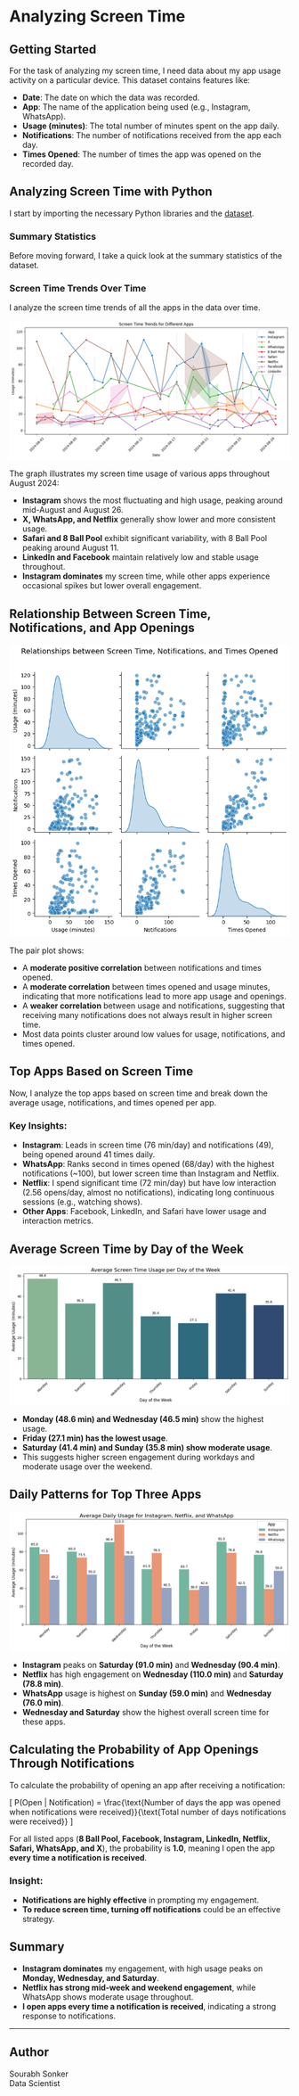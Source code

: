 # Analyzing Screen Time

## Getting Started
For the task of analyzing my screen time, I need data about my app usage activity on a particular device. This dataset contains features like:

- **Date**: The date on which the data was recorded.
- **App**: The name of the application being used (e.g., Instagram, WhatsApp).
- **Usage (minutes)**: The total number of minutes spent on the app daily.
- **Notifications**: The number of notifications received from the app each day.
- **Times Opened**: The number of times the app was opened on the recorded day.

## Analyzing Screen Time with Python
I start by importing the necessary Python libraries and the [dataset](https://statso.io/screen-time-case-study/).

### Summary Statistics
Before moving forward, I take a quick look at the summary statistics of the dataset.

### Screen Time Trends Over Time
I analyze the screen time trends of all the apps in the data over time.

![Screen Time Trends](https://github.com/Sourabh1710/Analyzing-Screen-Time-with-Python/blob/main/images/Screen%20Time%20Trends%20for%20Different%20Apps.png)

The graph illustrates my screen time usage of various apps throughout August 2024:
- **Instagram** shows the most fluctuating and high usage, peaking around mid-August and August 26.
- **X, WhatsApp, and Netflix** generally show lower and more consistent usage.
- **Safari and 8 Ball Pool** exhibit significant variability, with 8 Ball Pool peaking around August 11.
- **LinkedIn and Facebook** maintain relatively low and stable usage throughout.
- **Instagram dominates** my screen time, while other apps experience occasional spikes but lower overall engagement.

## Relationship Between Screen Time, Notifications, and App Openings

![Pair Plot](https://github.com/Sourabh1710/Analyzing-Screen-Time-with-Python/blob/main/images/Relationships%20between%20Screen%20Time%2C%20Notifications%2C%20and%20Times%20Opened.png)

The pair plot shows:
- A **moderate positive correlation** between notifications and times opened.
- A **moderate correlation** between times opened and usage minutes, indicating that more notifications lead to more app usage and openings.
- A **weaker correlation** between usage and notifications, suggesting that receiving many notifications does not always result in higher screen time.
- Most data points cluster around low values for usage, notifications, and times opened.

## Top Apps Based on Screen Time
Now, I analyze the top apps based on screen time and break down the average usage, notifications, and times opened per app.

### Key Insights:
- **Instagram**: Leads in screen time (76 min/day) and notifications (49), being opened around 41 times daily.
- **WhatsApp**: Ranks second in times opened (68/day) with the highest notifications (~100), but lower screen time than Instagram and Netflix.
- **Netflix**: I spend significant time (72 min/day) but have low interaction (2.56 opens/day, almost no notifications), indicating long continuous sessions (e.g., watching shows).
- **Other Apps**: Facebook, LinkedIn, and Safari have lower usage and interaction metrics.

## Average Screen Time by Day of the Week

![Average Screen Time by Day](https://github.com/Sourabh1710/Analyzing-Screen-Time-with-Python/blob/main/images/Average%20Screen%20Time%20Usage%20per%20Day%20of%20the%20Week.png)

- **Monday (48.6 min) and Wednesday (46.5 min)** show the highest usage.
- **Friday (27.1 min) has the lowest usage**.
- **Saturday (41.4 min) and Sunday (35.8 min) show moderate usage**.
- This suggests higher screen engagement during workdays and moderate usage over the weekend.

## Daily Patterns for Top Three Apps

![Daily Patterns](https://github.com/Sourabh1710/Analyzing-Screen-Time-with-Python/blob/main/images/Average%20Daily%20Usage%20for%20Instagram%2C%20Netflix%2C%20and%20WhatsApp.png)

- **Instagram** peaks on **Saturday (91.0 min)** and **Wednesday (90.4 min)**.
- **Netflix** has high engagement on **Wednesday (110.0 min)** and **Saturday (78.8 min)**.
- **WhatsApp** usage is highest on **Sunday (59.0 min)** and **Wednesday (76.0 min)**.
- **Wednesday and Saturday** show the highest overall screen time for these apps.

## Calculating the Probability of App Openings Through Notifications
To calculate the probability of opening an app after receiving a notification:

\[ P(Open | Notification) = \frac{\text{Number of days the app was opened when notifications were received}}{\text{Total number of days notifications were received}} \]

For all listed apps (**8 Ball Pool, Facebook, Instagram, LinkedIn, Netflix, Safari, WhatsApp, and X**), the probability is **1.0**, meaning I open the app **every time a notification is received**. 

### Insight:
- **Notifications are highly effective** in prompting my engagement.
- **To reduce screen time, turning off notifications** could be an effective strategy.

## Summary
- **Instagram dominates** my engagement, with high usage peaks on **Monday, Wednesday, and Saturday**.
- **Netflix has strong mid-week and weekend engagement**, while WhatsApp shows moderate usage throughout.
- **I open apps every time a notification is received**, indicating a strong response to notifications.

---

## Author
Sourabh Sonker <br>
Data Scientist
